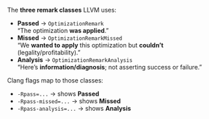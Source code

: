 The **three remark classes** LLVM uses:
- **Passed** → `OptimizationRemark`  
    “The optimization **was applied**.”
- **Missed** → `OptimizationRemarkMissed`  
    “We **wanted to apply** this optimization but **couldn’t** (legality/profitability).”
- **Analysis** → `OptimizationRemarkAnalysis`  
    “Here’s **information/diagnosis**; not asserting success or failure.”

Clang flags map to those classes:
- `-Rpass=...` → shows **Passed**
- `-Rpass-missed=...` → shows **Missed**
- `-Rpass-analysis=...` → shows **Analysis**



